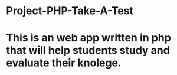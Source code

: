 # Project-PHP-Take-A-Test 
# This is an web app written in php that will help students study and evaluate their knolege.
